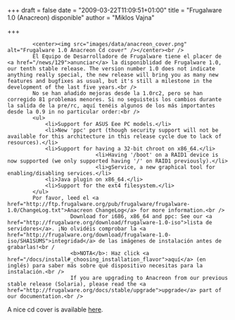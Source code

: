 
+++
draft = false
date = "2009-03-22T11:09:51+01:00"
title = "Frugalware 1.0 (Anacreon) disponible"
author = "Miklos Vajna"

+++

            <center><img src="images/data/anacreon_cover.png" alt="Frugalware 1.0 Anacreon Cd cover" /></center><br />
            El Equipo de Desarrolladore de Frugalware tiene el placer de <a href="/news/129">anunciar</a> la disponiblidad de Frugalware 1.0, our tenth stable release. The version number 1.0 does not indicate anything really special, the new release will bring you as many new features and bugfixes as usual, but it's still a milestone in the development of the last five years.<br />
            No se han añadido mejoras desde la 1.0rc2, pero se han corregido 81 problemas menores. Si no seguisteis los cambios durante la salida de la pre/rc, aquí tenéis algunos de los más importantes desde la 0.9 in no particular order:<br />
            <ul>
                <li>Support for ASUS Eee PC models.</li>
                <li>New 'ppc' port (though security support will not be available for this architecture in this release cycle due to lack of resources).</li>
                <li>Support for having a 32-bit chroot on x86_64.</li>
                                <li>Having '/boot' on a RAID1 device is now supported (we only supported having '/' on RAID1 previously).</li>
                                <li>gService, a new graphical tool for enabling/disabling services.</li>
                <li>Java plugin on x86_64.</li>
                <li>Support for the ext4 filesystem.</li>
            </ul>
            Por favor, leed el <a href="http://ftp.frugalware.org/pub/frugalware/frugalware-1.0/ChangeLog.txt">Anacreon ChangeLog</a> for more information.<br />
                        Download for i686, x86_64 and ppc: See our <a href="http://frugalware.org/download/frugalware-1.0-iso">lista de servidores</a>. ¡No olvidéis comprobar la <a href="http://frugalware.org/download/frugalware-1.0-iso/SHA1SUMS">integridad</a> de las imágenes de instalación antes de grabarlas!<br /
                        <b>NOTA</b>: Haz click <a href="/docs/install#_choosing_installation_flavor">aquí</a> (en inglés) para saber más sobre qué dispositivo necesitas para la instalación.<br />
                        If you are upgrading to Anacreon from our previous stable release (Solaria), please read the <a href="http://frugalware.org/docs/stable/upgrade">upgrade</a> part of our documentation.<br />
A nice cd cover is available <a href="http://frugalware.org/~devil505/artwork10/cover">here</a>.<br />
            
        